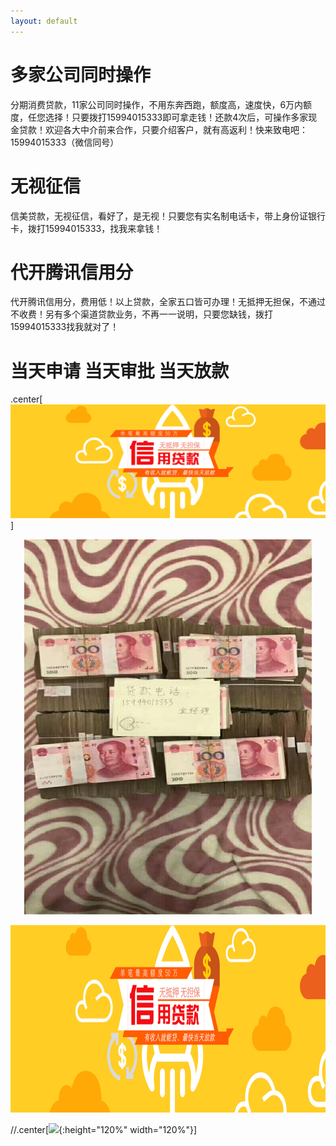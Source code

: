 ```yaml
---
layout: default
---
```


# [](#header-1)多家公司同时操作

分期消费贷款，11家公司同时操作，不用东奔西跑，额度高，速度快，6万内额度，任您选择！只要拨打15994015333即可拿走钱！还款4次后，可操作多家现金贷款！欢迎各大中介前来合作，只要介绍客户，就有高返利！快来致电吧：15994015333（微信同号）

# [](#header-1)无视征信

信美贷款，无视征信，看好了，是无视！只要您有实名制电话卡，带上身份证银行卡，拨打15994015333，找我来拿钱！

# [](#header-1)代开腾讯信用分

代开腾讯信用分，费用低！以上贷款，全家五口皆可办理！无抵押无担保，不通过不收费！另有多个渠道贷款业务，不再一一说明，只要您缺钱，拨打15994015333找我就对了！

# [](#header-2)当天申请    当天审批    当天放款


.center[![](https://github.com/Yifan-Luo/xinmei/raw/master/banner3_m.png)]

<p align="center">
  <img width="460" height="600" src="https://github.com/Yifan-Luo/xinmei/raw/master/743245639.jpg">
</p>

<p align="center">
  <img height="300" src="https://github.com/Yifan-Luo/xinmei/raw/master/banner3_m.png">
</p>

//.center[![](http://www.pzjyyd.com/uploads/allimg/170904/1-1FZ4142043M2.jpg){:height="120%" width="120%"}]
